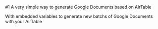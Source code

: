 #1 A very simple way to generate Google Documents based on AirTable

With embedded variables to generate new batchs of Google Documents with your AirTable
